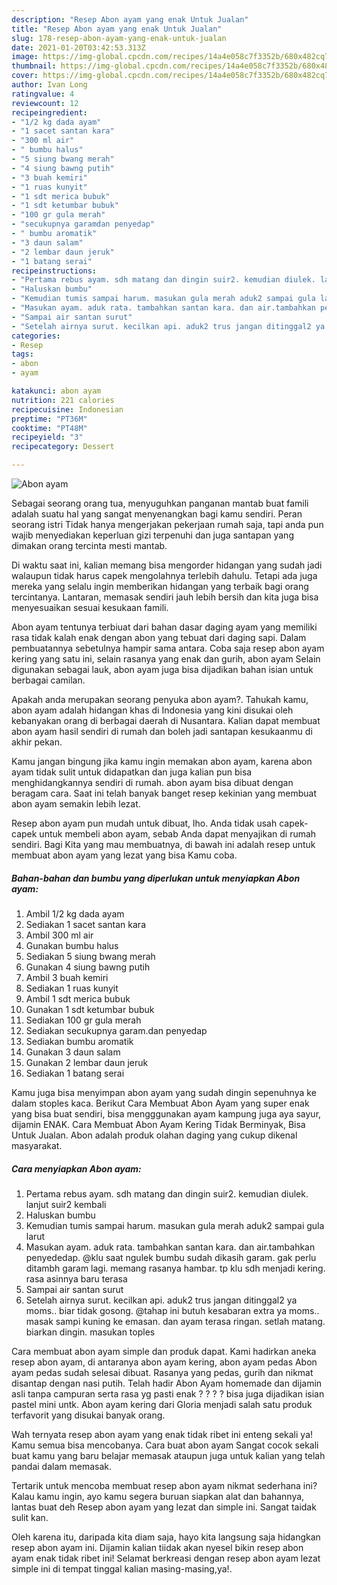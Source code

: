 ```yaml
---
description: "Resep Abon ayam yang enak Untuk Jualan"
title: "Resep Abon ayam yang enak Untuk Jualan"
slug: 178-resep-abon-ayam-yang-enak-untuk-jualan
date: 2021-01-20T03:42:53.313Z
image: https://img-global.cpcdn.com/recipes/14a4e058c7f3352b/680x482cq70/abon-ayam-foto-resep-utama.jpg
thumbnail: https://img-global.cpcdn.com/recipes/14a4e058c7f3352b/680x482cq70/abon-ayam-foto-resep-utama.jpg
cover: https://img-global.cpcdn.com/recipes/14a4e058c7f3352b/680x482cq70/abon-ayam-foto-resep-utama.jpg
author: Ivan Long
ratingvalue: 4
reviewcount: 12
recipeingredient:
- "1/2 kg dada ayam"
- "1 sacet santan kara"
- "300 ml air"
- " bumbu halus"
- "5 siung bwang merah"
- "4 siung bawng putih"
- "3 buah kemiri"
- "1 ruas kunyit"
- "1 sdt merica bubuk"
- "1 sdt ketumbar bubuk"
- "100 gr gula merah"
- "secukupnya garamdan penyedap"
- " bumbu aromatik"
- "3 daun salam"
- "2 lembar daun jeruk"
- "1 batang serai"
recipeinstructions:
- "Pertama rebus ayam. sdh matang dan dingin suir2. kemudian diulek. lanjut suir2 kembali"
- "Haluskan bumbu"
- "Kemudian tumis sampai harum. masukan gula merah aduk2 sampai gula larut"
- "Masukan ayam. aduk rata. tambahkan santan kara. dan air.tambahkan penyededap. @klu saat ngulek bumbu sudah dikasih garam. gak perlu ditambh garam lagi. memang rasanya hambar. tp klu sdh menjadi kering. rasa asinnya baru terasa"
- "Sampai air santan surut"
- "Setelah airnya surut. kecilkan api. aduk2 trus jangan ditinggal2 ya moms.. biar tidak gosong. @tahap ini butuh kesabaran extra ya moms.. masak sampi kuning ke emasan. dan ayam terasa ringan. setlah matang. biarkan dingin. masukan toples"
categories:
- Resep
tags:
- abon
- ayam

katakunci: abon ayam 
nutrition: 221 calories
recipecuisine: Indonesian
preptime: "PT36M"
cooktime: "PT48M"
recipeyield: "3"
recipecategory: Dessert

---
```



![Abon ayam](https://img-global.cpcdn.com/recipes/14a4e058c7f3352b/680x482cq70/abon-ayam-foto-resep-utama.jpg)

Sebagai seorang orang tua, menyuguhkan panganan mantab buat famili adalah suatu hal yang sangat menyenangkan bagi kamu sendiri. Peran seorang istri Tidak hanya mengerjakan pekerjaan rumah saja, tapi anda pun wajib menyediakan keperluan gizi terpenuhi dan juga santapan yang dimakan orang tercinta mesti mantab.

Di waktu  saat ini, kalian memang bisa mengorder hidangan yang sudah jadi walaupun tidak harus capek mengolahnya terlebih dahulu. Tetapi ada juga mereka yang selalu ingin memberikan hidangan yang terbaik bagi orang tercintanya. Lantaran, memasak sendiri jauh lebih bersih dan kita juga bisa menyesuaikan sesuai kesukaan famili. 

Abon ayam tentunya terbiuat dari bahan dasar daging ayam yang memiliki rasa tidak kalah enak dengan abon yang tebuat dari daging sapi. Dalam pembuatannya sebetulnya hampir sama antara. Coba saja resep abon ayam kering yang satu ini, selain rasanya yang enak dan gurih, abon ayam Selain digunakan sebagai lauk, abon ayam juga bisa dijadikan bahan isian untuk berbagai camilan.

Apakah anda merupakan seorang penyuka abon ayam?. Tahukah kamu, abon ayam adalah hidangan khas di Indonesia yang kini disukai oleh kebanyakan orang di berbagai daerah di Nusantara. Kalian dapat membuat abon ayam hasil sendiri di rumah dan boleh jadi santapan kesukaanmu di akhir pekan.

Kamu jangan bingung jika kamu ingin memakan abon ayam, karena abon ayam tidak sulit untuk didapatkan dan juga kalian pun bisa menghidangkannya sendiri di rumah. abon ayam bisa dibuat dengan beragam cara. Saat ini telah banyak banget resep kekinian yang membuat abon ayam semakin lebih lezat.

Resep abon ayam pun mudah untuk dibuat, lho. Anda tidak usah capek-capek untuk membeli abon ayam, sebab Anda dapat menyajikan di rumah sendiri. Bagi Kita yang mau membuatnya, di bawah ini adalah resep untuk membuat abon ayam yang lezat yang bisa Kamu coba.

<!--inarticleads1-->

##### Bahan-bahan dan bumbu yang diperlukan untuk menyiapkan Abon ayam:

1. Ambil 1/2 kg dada ayam
1. Sediakan 1 sacet santan kara
1. Ambil 300 ml air
1. Gunakan  bumbu halus
1. Sediakan 5 siung bwang merah
1. Gunakan 4 siung bawng putih
1. Ambil 3 buah kemiri
1. Sediakan 1 ruas kunyit
1. Ambil 1 sdt merica bubuk
1. Gunakan 1 sdt ketumbar bubuk
1. Sediakan 100 gr gula merah
1. Sediakan secukupnya garam.dan penyedap
1. Sediakan  bumbu aromatik
1. Gunakan 3 daun salam
1. Gunakan 2 lembar daun jeruk
1. Sediakan 1 batang serai


Kamu juga bisa menyimpan abon ayam yang sudah dingin sepenuhnya ke dalam stoples kaca. Berikut Cara Membuat Abon Ayam yang super enak yang bisa buat sendiri, bisa mengggunakan ayam kampung juga aya sayur, dijamin ENAK. Cara Membuat Abon Ayam Kering Tidak Berminyak, Bisa Untuk Jualan. Abon adalah produk olahan daging yang cukup dikenal masyarakat. 

<!--inarticleads2-->

##### Cara menyiapkan Abon ayam:

1. Pertama rebus ayam. sdh matang dan dingin suir2. kemudian diulek. lanjut suir2 kembali
1. Haluskan bumbu
1. Kemudian tumis sampai harum. masukan gula merah aduk2 sampai gula larut
1. Masukan ayam. aduk rata. tambahkan santan kara. dan air.tambahkan penyededap. @klu saat ngulek bumbu sudah dikasih garam. gak perlu ditambh garam lagi. memang rasanya hambar. tp klu sdh menjadi kering. rasa asinnya baru terasa
1. Sampai air santan surut
1. Setelah airnya surut. kecilkan api. aduk2 trus jangan ditinggal2 ya moms.. biar tidak gosong. @tahap ini butuh kesabaran extra ya moms.. masak sampi kuning ke emasan. dan ayam terasa ringan. setlah matang. biarkan dingin. masukan toples


Cara membuat abon ayam simple dan produk dapat. Kami hadirkan aneka resep abon ayam, di antaranya abon ayam kering, abon ayam pedas Abon ayam pedas sudah selesai dibuat. Rasanya yang pedas, gurih dan nikmat disantap dengan nasi putih. Telah hadir Abon Ayam homemade dan dijamin asli tanpa campuran serta rasa yg pasti enak ? ? ? ? bisa juga dijadikan isian pastel mini untk. Abon ayam kering dari Gloria menjadi salah satu produk terfavorit yang disukai banyak orang. 

Wah ternyata resep abon ayam yang enak tidak ribet ini enteng sekali ya! Kamu semua bisa mencobanya. Cara buat abon ayam Sangat cocok sekali buat kamu yang baru belajar memasak ataupun juga untuk kalian yang telah pandai dalam memasak.

Tertarik untuk mencoba membuat resep abon ayam nikmat sederhana ini? Kalau kamu ingin, ayo kamu segera buruan siapkan alat dan bahannya, lantas buat deh Resep abon ayam yang lezat dan simple ini. Sangat taidak sulit kan. 

Oleh karena itu, daripada kita diam saja, hayo kita langsung saja hidangkan resep abon ayam ini. Dijamin kalian tiidak akan nyesel bikin resep abon ayam enak tidak ribet ini! Selamat berkreasi dengan resep abon ayam lezat simple ini di tempat tinggal kalian masing-masing,ya!.

